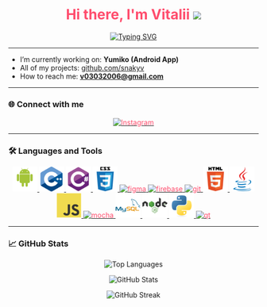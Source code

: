 <h1 align="center" style="color:#ff4d6d;">Hi there, I'm Vitalii <img src="https://github.com/blackcater/blackcater/raw/main/images/Hi.gif" height="32"/></h1>

<p align="center">
  <a href="https://git.io/typing-svg">
    <img src="https://readme-typing-svg.herokuapp.com?color=FF4D6D&size=22&center=true&vCenter=true&lines=Ukrainian+Software+Engineer;C%2B%2B%2C+Java%2C+Python+Expert;Android+%26+Backend+Developer;Clean+Code+%26+Scalability+Focus;Committed+to+Improvement" alt="Typing SVG">
  </a>
</p>

---

- I’m currently working on: **Yumiko (Android App)** 
- All of my projects: [github.com/snakyv](https://github.com/snakyv)
- How to reach me: **v03032006@gmail.com**

---

### 🌐 Connect with me

<p align="center">
<a href="https://instagram.com/mad_vetal" target="blank">
  <img align="center" src="https://raw.githubusercontent.com/rahuldkjain/github-profile-readme-generator/master/src/images/icons/Social/instagram.svg" alt="Instagram" height="40" width="40" style="color:#ff4d6d;"/>
</a>
</p>

---

### 🛠 Languages and Tools

<p align="center"> 
<a href="https://developer.android.com" target="_blank" rel="noreferrer"> 
  <img src="https://raw.githubusercontent.com/devicons/devicon/master/icons/android/android-original-wordmark.svg" alt="android" width="50" height="50" style="color:#ff4d6d;"/> 
</a> 
<a href="https://www.w3schools.com/cpp/" target="_blank" rel="noreferrer"> 
  <img src="https://raw.githubusercontent.com/devicons/devicon/master/icons/cplusplus/cplusplus-original.svg" alt="cplusplus" width="50" height="50" style="color:#ff4d6d;"/> 
</a> 
<a href="https://www.w3schools.com/cs/" target="_blank" rel="noreferrer"> 
  <img src="https://raw.githubusercontent.com/devicons/devicon/master/icons/csharp/csharp-original.svg" alt="csharp" width="50" height="50" style="color:#ff4d6d;"/> 
</a> 
<a href="https://www.w3schools.com/css/" target="_blank" rel="noreferrer"> 
  <img src="https://raw.githubusercontent.com/devicons/devicon/master/icons/css3/css3-original-wordmark.svg" alt="css3" width="50" height="50" style="color:#ff4d6d;"/> 
</a> 
<a href="https://www.figma.com/" target="_blank" rel="noreferrer"> 
  <img src="https://www.vectorlogo.zone/logos/figma/figma-icon.svg" alt="figma" width="50" height="50" style="color:#ff4d6d;"/> 
</a> 
<a href="https://firebase.google.com/" target="_blank" rel="noreferrer"> 
  <img src="https://www.vectorlogo.zone/logos/firebase/firebase-icon.svg" alt="firebase" width="50" height="50" style="color:#ff4d6d;"/> 
</a> 
<a href="https://git-scm.com/" target="_blank" rel="noreferrer"> 
  <img src="https://www.vectorlogo.zone/logos/git-scm/git-scm-icon.svg" alt="git" width="50" height="50" style="color:#ff4d6d;"/> 
</a> 
<a href="https://www.w3.org/html/" target="_blank" rel="noreferrer"> 
  <img src="https://raw.githubusercontent.com/devicons/devicon/master/icons/html5/html5-original-wordmark.svg" alt="html5" width="50" height="50" style="color:#ff4d6d;"/> 
</a> 
<a href="https://www.java.com" target="_blank" rel="noreferrer"> 
  <img src="https://raw.githubusercontent.com/devicons/devicon/master/icons/java/java-original.svg" alt="java" width="50" height="50" style="color:#ff4d6d;"/> 
</a> 
<a href="https://developer.mozilla.org/en-US/docs/Web/JavaScript" target="_blank" rel="noreferrer"> 
  <img src="https://raw.githubusercontent.com/devicons/devicon/master/icons/javascript/javascript-original.svg" alt="javascript" width="50" height="50" style="color:#ff4d6d;"/> 
</a> 
<a href="https://mochajs.org" target="_blank" rel="noreferrer"> 
  <img src="https://www.vectorlogo.zone/logos/mochajs/mochajs-icon.svg" alt="mocha" width="50" height="50" style="color:#ff4d6d;"/> 
</a> 
<a href="https://www.mysql.com/" target="_blank" rel="noreferrer"> 
  <img src="https://raw.githubusercontent.com/devicons/devicon/master/icons/mysql/mysql-original-wordmark.svg" alt="mysql" width="50" height="50" style="color:#ff4d6d;"/> 
</a> 
<a href="https://nodejs.org" target="_blank" rel="noreferrer"> 
  <img src="https://raw.githubusercontent.com/devicons/devicon/master/icons/nodejs/nodejs-original-wordmark.svg" alt="nodejs" width="50" height="50" style="color:#ff4d6d;"/> 
</a> 
<a href="https://www.python.org" target="_blank" rel="noreferrer"> 
  <img src="https://raw.githubusercontent.com/devicons/devicon/master/icons/python/python-original.svg" alt="python" width="50" height="50" style="color:#ff4d6d;"/> 
</a> 
<a href="https://www.qt.io/" target="_blank" rel="noreferrer"> 
  <img src="https://upload.wikimedia.org/wikipedia/commons/0/0b/Qt_logo_2016.svg" alt="qt" width="50" height="50" style="color:#ff4d6d;"/> 
</a> 
</p>

---

### 📈 GitHub Stats

<p align="center">
  <img src="https://github-readme-stats.vercel.app/api/top-langs?username=snakyv&show_icons=true&theme=radical&locale=en&layout=compact" alt="Top Languages"/>
</p>
<p align="center">
  <img src="https://github-readme-stats.vercel.app/api?username=snakyv&show_icons=true&theme=radical&bg_color=000000&locale=en" alt="GitHub Stats"/>
</p>
<p align="center">
  <img src="https://github-readme-streak-stats.herokuapp.com/?user=snakyv&theme=radical" alt="GitHub Streak"/>
</p>
